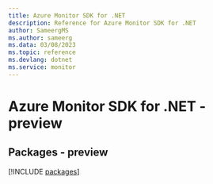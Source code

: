 ```yaml
---
title: Azure Monitor SDK for .NET
description: Reference for Azure Monitor SDK for .NET
author: SameergMS
ms.author: sameerg
ms.data: 03/08/2023
ms.topic: reference
ms.devlang: dotnet
ms.service: monitor
---
```

# Azure Monitor SDK for .NET - preview
## Packages - preview
[!INCLUDE [packages](monitor-index.md)]
